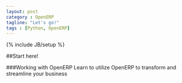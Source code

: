 ```yaml
---
layout: post
category : OpenERP
tagline: "Let's go!"
tags : [Python, OpenERP]
---
```

{% include JB/setup %}

##Start here!

###Working with OpenERP
Learn to utilize OpenERP to transform and streamline your business

